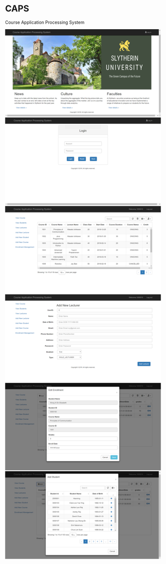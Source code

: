 # CAPS
Course Application Processing System

<img src="https://github.com/GuoHM/CAPS/blob/master/src/main/resources/static/img/demo/1.png?raw=true">
<img src="https://github.com/GuoHM/CAPS/blob/master/src/main/resources/static/img/demo/2.png?raw=true">
<img src="https://github.com/GuoHM/CAPS/blob/master/src/main/resources/static/img/demo/3.png?raw=true">
<img src="https://github.com/GuoHM/CAPS/blob/master/src/main/resources/static/img/demo/4.png?raw=true">
<img src="https://github.com/GuoHM/CAPS/blob/master/src/main/resources/static/img/demo/5.png?raw=true">
<img src="https://github.com/GuoHM/CAPS/blob/master/src/main/resources/static/img/demo/6.png?raw=true">
